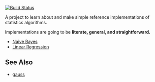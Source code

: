 [![Build Status](https://secure.travis-ci.org/tmcw/simple-statistics.png?branch=master)](http://travis-ci.org/tmcw/simple-statistics)

A project to learn about and make simple reference implementations
of statistics algorithms.

Implementations are going to be **literate, general, and straightforward.**

* [Naive Bayes](http://en.wikipedia.org/wiki/Naive_Bayes_classifier)
* [Linear Regression](http://en.wikipedia.org/wiki/Simple_linear_regression)

## See Also

* [gauss](https://github.com/stackd/gauss)
